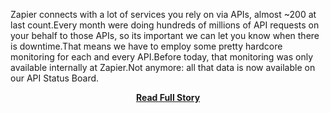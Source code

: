 <p>Zapier connects with a lot of services you rely on via APIs, almost ~200 at last count.Every month were doing hundreds of millions of API requests on your behalf to those APIs, so its important we can let you know when there is downtime.That means we have to employ some pretty hardcore monitoring for each and every API.Before today, that monitoring was only available internally at Zapier.Not anymore: all that data is now available on our API Status Board.</p>
<center><p><a href="https://zapier.com/blog/introducing-api-status-board/" style='padding:25px; font-sze:18px; font-weight: bold;'>Read Full Story</a></p></center>
